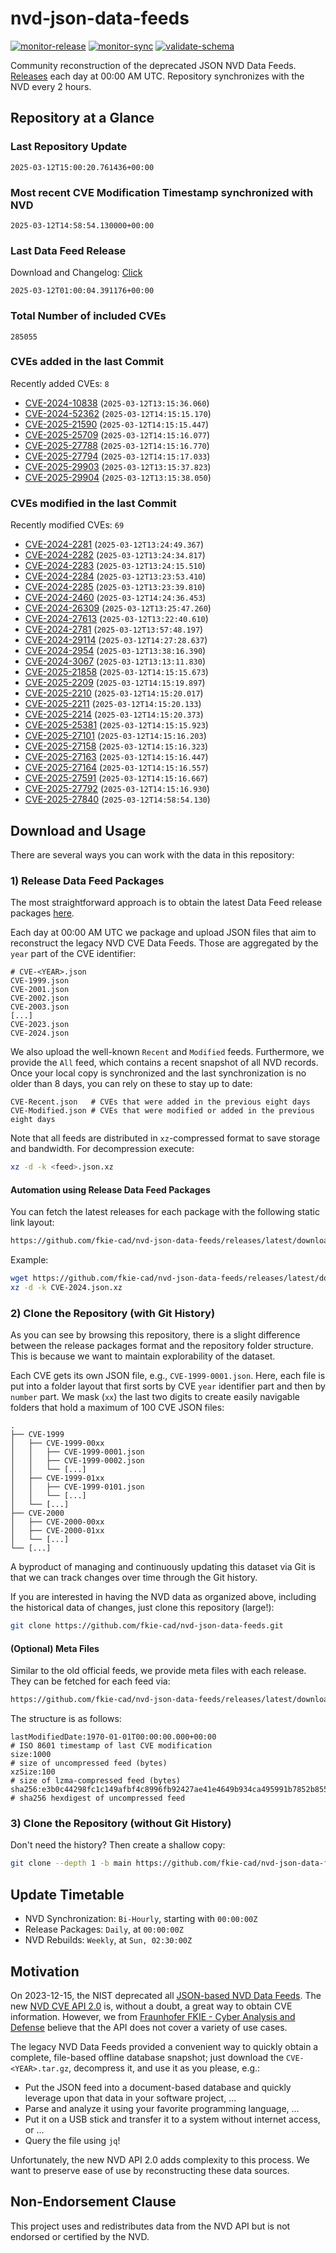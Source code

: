 # nvd-json-data-feeds

[![monitor-release](https://github.com/fkie-cad/nvd-json-data-feeds/actions/workflows/monitor_release.yml/badge.svg)](https://github.com/fkie-cad/nvd-json-data-feeds/actions/workflows/monitor_release.yml)
[![monitor-sync](https://github.com/fkie-cad/nvd-json-data-feeds/actions/workflows/monitor_sync.yml/badge.svg)](https://github.com/fkie-cad/nvd-json-data-feeds/actions/workflows/monitor_sync.yml)
[![validate-schema](https://github.com/fkie-cad/nvd-json-data-feeds/actions/workflows/validate_schema.yml/badge.svg)](https://github.com/fkie-cad/nvd-json-data-feeds/actions/workflows/validate_schema.yml)

Community reconstruction of the deprecated JSON NVD Data Feeds.
[Releases](https://github.com/fkie-cad/nvd-json-data-feeds/releases/latest) each day at 00:00 AM UTC.
Repository synchronizes with the NVD every 2 hours.

## Repository at a Glance

### Last Repository Update

```plain
2025-03-12T15:00:20.761436+00:00
```

### Most recent CVE Modification Timestamp synchronized with NVD

```plain
2025-03-12T14:58:54.130000+00:00
```

### Last Data Feed Release

Download and Changelog: [Click](https://github.com/fkie-cad/nvd-json-data-feeds/releases/latest)

```plain
2025-03-12T01:00:04.391176+00:00
```

### Total Number of included CVEs

```plain
285055
```

### CVEs added in the last Commit

Recently added CVEs: `8`

- [CVE-2024-10838](CVE-2024/CVE-2024-108xx/CVE-2024-10838.json) (`2025-03-12T13:15:36.060`)
- [CVE-2024-52362](CVE-2024/CVE-2024-523xx/CVE-2024-52362.json) (`2025-03-12T14:15:15.170`)
- [CVE-2025-21590](CVE-2025/CVE-2025-215xx/CVE-2025-21590.json) (`2025-03-12T14:15:15.447`)
- [CVE-2025-25709](CVE-2025/CVE-2025-257xx/CVE-2025-25709.json) (`2025-03-12T14:15:16.077`)
- [CVE-2025-27788](CVE-2025/CVE-2025-277xx/CVE-2025-27788.json) (`2025-03-12T14:15:16.770`)
- [CVE-2025-27794](CVE-2025/CVE-2025-277xx/CVE-2025-27794.json) (`2025-03-12T14:15:17.033`)
- [CVE-2025-29903](CVE-2025/CVE-2025-299xx/CVE-2025-29903.json) (`2025-03-12T13:15:37.823`)
- [CVE-2025-29904](CVE-2025/CVE-2025-299xx/CVE-2025-29904.json) (`2025-03-12T13:15:38.050`)


### CVEs modified in the last Commit

Recently modified CVEs: `69`

- [CVE-2024-2281](CVE-2024/CVE-2024-22xx/CVE-2024-2281.json) (`2025-03-12T13:24:49.367`)
- [CVE-2024-2282](CVE-2024/CVE-2024-22xx/CVE-2024-2282.json) (`2025-03-12T13:24:34.817`)
- [CVE-2024-2283](CVE-2024/CVE-2024-22xx/CVE-2024-2283.json) (`2025-03-12T13:24:15.510`)
- [CVE-2024-2284](CVE-2024/CVE-2024-22xx/CVE-2024-2284.json) (`2025-03-12T13:23:53.410`)
- [CVE-2024-2285](CVE-2024/CVE-2024-22xx/CVE-2024-2285.json) (`2025-03-12T13:23:39.810`)
- [CVE-2024-2460](CVE-2024/CVE-2024-24xx/CVE-2024-2460.json) (`2025-03-12T14:24:36.453`)
- [CVE-2024-26309](CVE-2024/CVE-2024-263xx/CVE-2024-26309.json) (`2025-03-12T13:25:47.260`)
- [CVE-2024-27613](CVE-2024/CVE-2024-276xx/CVE-2024-27613.json) (`2025-03-12T13:22:40.610`)
- [CVE-2024-2781](CVE-2024/CVE-2024-27xx/CVE-2024-2781.json) (`2025-03-12T13:57:48.197`)
- [CVE-2024-29114](CVE-2024/CVE-2024-291xx/CVE-2024-29114.json) (`2025-03-12T14:27:28.637`)
- [CVE-2024-2954](CVE-2024/CVE-2024-29xx/CVE-2024-2954.json) (`2025-03-12T13:38:16.390`)
- [CVE-2024-3067](CVE-2024/CVE-2024-30xx/CVE-2024-3067.json) (`2025-03-12T13:13:11.830`)
- [CVE-2025-21858](CVE-2025/CVE-2025-218xx/CVE-2025-21858.json) (`2025-03-12T14:15:15.673`)
- [CVE-2025-2209](CVE-2025/CVE-2025-22xx/CVE-2025-2209.json) (`2025-03-12T14:15:19.897`)
- [CVE-2025-2210](CVE-2025/CVE-2025-22xx/CVE-2025-2210.json) (`2025-03-12T14:15:20.017`)
- [CVE-2025-2211](CVE-2025/CVE-2025-22xx/CVE-2025-2211.json) (`2025-03-12T14:15:20.133`)
- [CVE-2025-2214](CVE-2025/CVE-2025-22xx/CVE-2025-2214.json) (`2025-03-12T14:15:20.373`)
- [CVE-2025-25381](CVE-2025/CVE-2025-253xx/CVE-2025-25381.json) (`2025-03-12T14:15:15.923`)
- [CVE-2025-27101](CVE-2025/CVE-2025-271xx/CVE-2025-27101.json) (`2025-03-12T14:15:16.203`)
- [CVE-2025-27158](CVE-2025/CVE-2025-271xx/CVE-2025-27158.json) (`2025-03-12T14:15:16.323`)
- [CVE-2025-27163](CVE-2025/CVE-2025-271xx/CVE-2025-27163.json) (`2025-03-12T14:15:16.447`)
- [CVE-2025-27164](CVE-2025/CVE-2025-271xx/CVE-2025-27164.json) (`2025-03-12T14:15:16.557`)
- [CVE-2025-27591](CVE-2025/CVE-2025-275xx/CVE-2025-27591.json) (`2025-03-12T14:15:16.667`)
- [CVE-2025-27792](CVE-2025/CVE-2025-277xx/CVE-2025-27792.json) (`2025-03-12T14:15:16.930`)
- [CVE-2025-27840](CVE-2025/CVE-2025-278xx/CVE-2025-27840.json) (`2025-03-12T14:58:54.130`)


## Download and Usage

There are several ways you can work with the data in this repository:

### 1) Release Data Feed Packages

The most straightforward approach is to obtain the latest Data Feed release packages [here](https://github.com/fkie-cad/nvd-json-data-feeds/releases/latest).

Each day at 00:00 AM UTC we package and upload JSON files that aim to reconstruct the legacy NVD CVE Data Feeds.
Those are aggregated by the `year` part of the CVE identifier:

```
# CVE-<YEAR>.json
CVE-1999.json
CVE-2001.json
CVE-2002.json
CVE-2003.json
[...]
CVE-2023.json
CVE-2024.json
```

We also upload the well-known `Recent` and `Modified` feeds.
Furthermore, we provide the `All` feed, which contains a recent snapshot of all NVD records.
Once your local copy is synchronized and the last synchronization is no older than 8 days, you can rely on these to stay up to date:

```plain
CVE-Recent.json   # CVEs that were added in the previous eight days
CVE-Modified.json # CVEs that were modified or added in the previous eight days
```

Note that all feeds are distributed in `xz`-compressed format to save storage and bandwidth.
For decompression execute:

```sh
xz -d -k <feed>.json.xz
```

#### Automation using Release Data Feed Packages

You can fetch the latest releases for each package with the following static link layout:

```sh
https://github.com/fkie-cad/nvd-json-data-feeds/releases/latest/download/CVE-<YEAR>.json.xz
```

Example:

```sh
wget https://github.com/fkie-cad/nvd-json-data-feeds/releases/latest/download/CVE-2024.json.xz
xz -d -k CVE-2024.json.xz
```

### 2) Clone the Repository (with Git History)

As you can see by browsing this repository, there is a slight difference between the release packages format and the repository folder structure.
This is because we want to maintain explorability of the dataset.

Each CVE gets its own JSON file, e.g., `CVE-1999-0001.json`.
Here, each file is put into a folder layout that first sorts by CVE `year` identifier part and then by `number` part.
We mask (`xx`) the last two digits to create easily navigable folders that hold a maximum of 100 CVE JSON files:

```plain
.
├── CVE-1999
│   ├── CVE-1999-00xx
│   │   ├── CVE-1999-0001.json
│   │   ├── CVE-1999-0002.json
│   │   └── [...]
│   ├── CVE-1999-01xx
│   │   ├── CVE-1999-0101.json
│   │   └── [...]
│   └── [...]
├── CVE-2000
│   ├── CVE-2000-00xx
│   ├── CVE-2000-01xx
│   └── [...]
└── [...]
```

A byproduct of managing and continuously updating this dataset via Git is that we can track changes over time through the Git history.

If you are interested in having the NVD data as organized above, including the historical data of changes, just clone this repository (large!):

```sh
git clone https://github.com/fkie-cad/nvd-json-data-feeds.git
```

#### (Optional) Meta Files

Similar to the old official feeds, we provide meta files with each release. They can be fetched for each feed via:

```sh
https://github.com/fkie-cad/nvd-json-data-feeds/releases/latest/download/CVE-<YEAR>.meta
```

The structure is as follows:

```plain
lastModifiedDate:1970-01-01T00:00:00.000+00:00                          # ISO 8601 timestamp of last CVE modification
size:1000                                                               # size of uncompressed feed (bytes)
xzSize:100                                                              # size of lzma-compressed feed (bytes)
sha256:e3b0c44298fc1c149afbf4c8996fb92427ae41e4649b934ca495991b7852b855 # sha256 hexdigest of uncompressed feed
```

### 3) Clone the Repository (without Git History)

Don't need the history? Then create a shallow copy:

```sh
git clone --depth 1 -b main https://github.com/fkie-cad/nvd-json-data-feeds.git
```


## Update Timetable

* NVD Synchronization: `Bi-Hourly`, starting with `00:00:00Z`
* Release Packages: `Daily`, at `00:00:00Z`
* NVD Rebuilds: `Weekly`, at `Sun, 02:30:00Z`


## Motivation

On 2023-12-15, the NIST deprecated all [JSON-based NVD Data Feeds](https://nvd.nist.gov/vuln/data-feeds#divRetirementBanner-1).
The new [NVD CVE API 2.0](https://nvd.nist.gov/developers/vulnerabilities) is, without a doubt, a great way to obtain CVE information.
However, we from [Fraunhofer FKIE - Cyber Analysis and Defense](https://www.fkie.fraunhofer.de/en/departments/cad.html) believe that the API does not cover a variety of use cases.

The legacy NVD Data Feeds provided a convenient way to quickly obtain a complete, file-based offline database snapshot; just download the `CVE-<YEAR>.tar.gz`, decompress it, and use it as you please, e.g.:

- Put the JSON feed into a document-based database and quickly leverage upon that data in your software project, ...
- Parse and analyze it using your favorite programming language, ...
- Put it on a USB stick and transfer it to a system without internet access, or ...
- Query the file using `jq`!

Unfortunately, the new NVD API 2.0 adds complexity to this process.
We want to preserve ease of use by reconstructing these data sources.

## Non-Endorsement Clause

This project uses and redistributes data from the NVD API but is not endorsed or certified by the NVD.